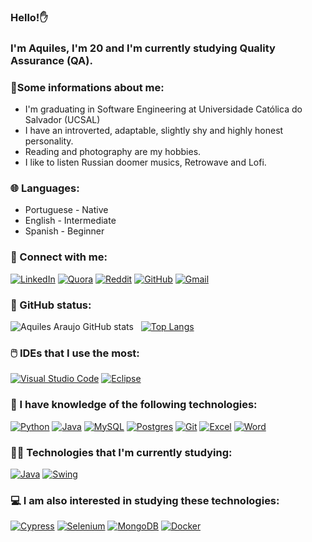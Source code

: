 ### Hello!✋
### I'm Aquiles, I'm 20 and I'm currently studying Quality Assurance (QA).

### 🧑Some informations about me:

<ul>
    <li>
        I'm graduating in Software Engineering at Universidade Católica do Salvador (UCSAL)
    </li>
    <li>
        I have an introverted, adaptable, slightly shy and highly honest personality.
    </li>
    <li>
        Reading and photography are my hobbies.
    </li>
    <li>
        I like to listen Russian doomer musics, Retrowave and Lofi.
    </li>
</ul>

### 🌐 Languages:

<ul>
    <li>
        Portuguese - Native
    </li>
    <li>
        English - Intermediate
    </li>
    <li>
        Spanish - Beginner
    </li>
</ul>

### 💬 Connect with me:
[![LinkedIn](https://custom-icon-badges.demolab.com/badge/LinkedIn-0A66C2?logo=linkedin-white&logoColor=fff)](https://www.linkedin.com/in/aquiles-araujo-035112251/)
[![Quora](https://img.shields.io/badge/Quora-B92B27?logo=quora&logoColor=fff)](https://pt.quora.com/profile/Achiles)
[![Reddit](https://img.shields.io/badge/Reddit-FF4500?logo=reddit&logoColor=white)](https://www.reddit.com/user/sliuqa/)
[![GitHub](https://img.shields.io/badge/GitHub-%23121011.svg?logo=github&logoColor=white)](https://github.com/aquiles-sa)
<a href="mailto:aquiles2ws@gmail.com" target="_blank">
    ![Gmail](https://img.shields.io/badge/Gmail-D14836?logo=gmail&logoColor=white)
</a>

### 🎯 GitHub status:

![Aquiles Araujo GitHub stats](https://github-readme-stats.vercel.app/api?username=aquiles-sa&theme=blue-green) &nbsp;
[![Top Langs](https://github-readme-stats.vercel.app/api/top-langs/?username=aquiles-sa&layout=compact&theme=blue-green&hide=html,css,sass,javascript)](https://github.com/aquiles-sa/github-readme-stats)

### 🖱️ IDEs that I use the most:
[![Visual Studio Code](https://custom-icon-badges.demolab.com/badge/Visual%20Studio%20Code-0078d7.svg?logo=vsc&logoColor=white)](#)
[![Eclipse](https://img.shields.io/badge/Eclipse-FE7A16.svg?logo=Eclipse&logoColor=white)](#)

### 📡 I have knowledge of the following technologies:

[![Python](https://img.shields.io/badge/Python-3776AB?logo=python&logoColor=fff)](#)
[![Java](https://img.shields.io/badge/Java-%23ED8B00.svg?logo=openjdk&logoColor=white)](#)
[![MySQL](https://img.shields.io/badge/MySQL-4479A1?logo=mysql&logoColor=fff)](#)
[![Postgres](https://img.shields.io/badge/Postgres-%23316192.svg?logo=postgresql&logoColor=white)](#)
[![Git](https://img.shields.io/badge/Git-F05032?logo=git&logoColor=fff)](#)
[![Excel](https://img.shields.io/badge/Microsoft_Excel-217346?logo=microsoft-excel&logoColor=white)](#)
[![Word](https://img.shields.io/badge/Microsoft_Word-2B579A?&logo=microsoft-word&logoColor=white)](#)

### 👨‍💻 Technologies that I'm currently studying:

<div style="display: inline_block">     
    
[![Java](https://img.shields.io/badge/Java-%23ED8B00.svg?logo=openjdk&logoColor=white)](#)
[![Swing](https://img.shields.io/badge/Swing-007396?logo=openjdk&logoColor=white)](#)

</div> 

### 💻 I am also interested in studying these technologies:
[![Cypress](https://img.shields.io/badge/Cypress-69D3A7?logo=cypress&logoColor=fff)](#)
[![Selenium](https://img.shields.io/badge/Selenium-43B02A?logo=selenium&logoColor=fff)](#)
[![MongoDB](https://img.shields.io/badge/MongoDB-%234ea94b.svg?logo=mongodb&logoColor=white)](#)
[![Docker](https://img.shields.io/badge/Docker-2496ED?logo=docker&logoColor=fff)](#)
<br />





